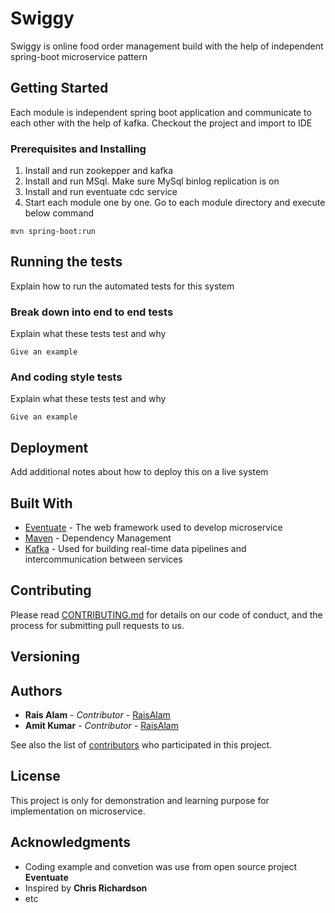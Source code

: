 # Swiggy

Swiggy is online food order management build with the help of independent spring-boot microservice pattern  

## Getting Started
Each module is independent spring boot application and communicate to each other with the help of kafka. Checkout the project and import to IDE

### Prerequisites and Installing

1. Install and run zookepper and kafka
2. Install and run MSql. Make sure MySql binlog replication is on
3. Install and run eventuate cdc service 
4. Start each module one by one. Go to each module directory and execute below command

```
mvn spring-boot:run 
```

## Running the tests

Explain how to run the automated tests for this system

### Break down into end to end tests

Explain what these tests test and why

```
Give an example
```

### And coding style tests

Explain what these tests test and why

```
Give an example
```

## Deployment

Add additional notes about how to deploy this on a live system

## Built With

* [Eventuate](https://eventuate.io/) - The web framework used to develop microservice
* [Maven](https://maven.apache.org/) - Dependency Management
* [Kafka](https://kafka.apache.org/) - Used for building real-time data pipelines and intercommunication between services

## Contributing

Please read [CONTRIBUTING.md](https://gist.github.com/raisalam/edd68b6b209b0ac4ea5acdf2e1f9318c) for details on our code of conduct, and the process for submitting pull requests to us.

## Versioning


## Authors

* **Rais Alam** - *Contributor* - [RaisAlam](https://github.com/raisalam)
* **Amit Kumar** - *Contributor* - [RaisAlam](https://github.com/amitknain)

See also the list of [contributors](https://github.com/raisalam/swiggy/settings/collaboration) who participated in this project.

## License

This project is only for demonstration and learning purpose for implementation on microservice.
## Acknowledgments

* Coding example and convetion was use from open source project **Eventuate**
* Inspired by **Chris Richardson**
* etc
